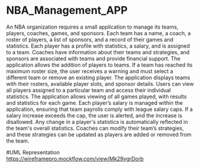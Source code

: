 # NBA_Management_APP

An NBA organization requires a small application to manage its teams, players, coaches, games, and sponsors. Each team has a name, a coach, a roster of players, a list of sponsors, and a record of their games and statistics. 
Each player has a profile with statistics, a salary, and is assigned to a team. Coaches have information about their teams and strategies, and sponsors are associated with teams and provide financial support.
The application allows the addition of players to teams. If a team has reached its maximum roster size, the user receives a warning and must select a different team or remove an existing player.
The application displays teams with their rosters, available player slots, and sponsor details.
Users can view all players assigned to a particular team and access their individual statistics.
The application allows viewing of all games played, with results and statistics for each game.
Each player’s salary is managed within the application, ensuring that team payrolls comply with league salary caps. If a salary increase exceeds the cap, the user is alerted, and the increase is disallowed.
Any change in a player's statistics is automatically reflected in the team's overall statistics.
Coaches can modify their team’s strategies, and these strategies can be updated as players are added or removed from the team.

#UML Representation 
https://wireframepro.mockflow.com/view/Mk29vgrDorb
